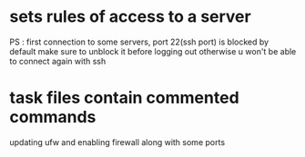 # sets rules of access to a server

PS :
first connection to some servers, port 22(ssh port) is blocked by default
make sure to unblock it before logging out
otherwise u won't be able to connect again with ssh

# task files contain commented commands

updating ufw and enabling firewall along with some ports
